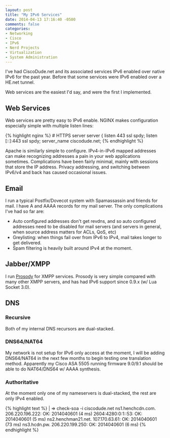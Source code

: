 ```yaml
---
layout: post
title: "My IPv6 Services"
date: 2014-04-13 17:16:40 -0500
comments: false
categories:
- Networking
- Cisco
- IPv6
- Nerd Projects
- Virtualization
- System Administration
---
```

I've had CiscoDude.net and its associated services IPv6 enabled over native IPv6 for the past year. Before that some services were IPv6 enabled over a HE.net tunnel.

Web services are the easiest I'd say, and were the first I implemented.

## Web Services

Web services are pretty easy to IPv6 enable. NGINX makes configuration especially simple with multiple listen lines:

{% highlight nginx %}
	# HTTPS server
	server {
		listen			443 ssl spdy;
		listen			[::]:443 ssl spdy;
		server_name		ciscodude.net;
{% endhighlight %}

Apache is similarly simple to configure. IPv4-in-IPv6 mapped addresses can make recognizing addresses a pain in your web applications sometimes. Complications have been fairly minimal, mainly with sessions that store the IP address. Privacy addressing, and switching between IPv6/v4 and back has caused occasional issues.

## Email

I run a typical Postfix/Dovecot system with Spamassassin and friends for mail. I have A and AAAA records for my mail server. The only complications I've had so far are:

*	Auto configured addresses don't get revdns, and so auto configured addresses need to be disabled for mail servers (and servers in general, when source address matters for ACLs, QoS, etc)
*	Greylisting: when things fail over from IPv6 to IPv4, mail takes longer to get delivered.
*	Spam filtering is heavily built around IPv4 at the moment.

## Jabber/XMPP

I run [Prosody](https://prosody.im/) for XMPP services. Prosody is very simple compared with many other XMPP servers, and has had IPv6 support since 0.9.x (w/ Lua Socket 3.0).

## DNS

### Recursive

Both of my internal DNS recursors are dual-stacked.

### DNS64/NAT64

My network is not setup for IPv6 only access at the moment, I will be adding DNS64/NAT64 in the next few months to begin testing one translation method. Apparently my Cisco ASA 5505 running firmware 9.0/9.1 should be able to do NAT64/DNS64 w/ AAAA synthesis.

### Authoritative

At the moment only one of my nameservers is dual-stacked, the rest are only IPv4 enabled.

{% highlight text %}
| => check-soa -i ciscodude.net
ns1.henchcdn.com.
	206.220.196.222: OK: 2014040601 (4 ms)
	2604:4280:0:1::53: OK: 2014040601 (5 ms)
ns2.henchman21.net.
	107.170.63.61: OK: 2014040601 (73 ms)
ns3.hcdn.pw.
	206.220.199.250: OK: 2014040601 (6 ms)
{% endhighlight %}
